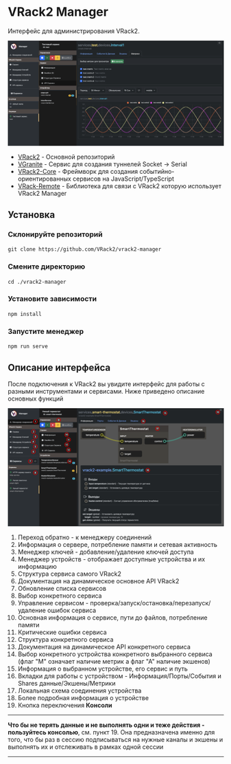 # VRack2 Manager

Интерфейс для администрирования VRack2.

![example](./iface.png)

 - [VRack2](https://github.com/VRack2/vrack2) - Основной репозиторий
 - [VGranite](https://github.com/VRack2/VGranite) - Сервис для создания туннелей Socket -> Serial
 - [VRack2-Core](http://github.com/VRack2/vrack2-core) - Фреймворк для создания событийно-ориентированных сервисов на JavaScript/TypeScript
 - [VRack-Remote](https://github.com/VRack2/vrack2-remote) - Библиотека для связи с VRack2 которую использует VRack2 Manager

## Установка

### Склонируйте репозиторий

```
git clone https://github.com/VRack2/vrack2-manager
```

### Смените директорию 

```
cd ./vrack2-manager
```

### Установите зависимости

```
npm install
```

### Запустите менеджер

```
npm run serve
```

## Описание интерфейса

После подключения к VRack2 вы увидите интерфейс для работы с разными инструментами и сервисами. Ниже приведено описание основных функций 

![iface-help](./docs/iface-help.png)

 1. Переход обратно - к менеджеру соединений
 2. Информация о сервере, потребление памяти и сетевая активность
 3. Менеджер ключей - добавление/удаление ключей доступа
 4. Менеджер устройств - отображает доступные устройства и их информацию
 5. Структура сервиса самого VRack2
 6. Документация на динамическое основное API VRack2
 7. Обновление списка сервисов
 8. Выбор конкретного сервиса
 9. Управление сервисом - проверка/запуск/остановка/перезапуск/удаление ошибок сервиса
 10. Основная информация о сервисе, пути до файлов, потребление памяти
 11. Критические ошибки сервиса
 12. Структура конкретного сервиса
 13. Документация на динамическое API конкретного сервиса
 14. Выбор конкретного устройства конкретного выбранного сервиса (флаг "М" означает наличие метрик а флаг "А" наличие экшенов)
 15. Информация о выбранном устройстве, его сервис и путь
 16. Вкладки для работы с устройством - Информация/Порты/События и Shares данные/Экшены/Метрики
 17. Локальная схема соединения устройства
 18. Более подробная информация о устройстве
 19. Кнопка переключения **Консоли**
  
-----

**Что бы не терять данные и не выполнять одни и теже действия - пользуйтесь консолью**, см. пункт 19. Она предназначена именно для того, что бы раз в сессию подписываться на нужные каналы и экшены и выполнять их и отслеживать в рамках одной сессии

----